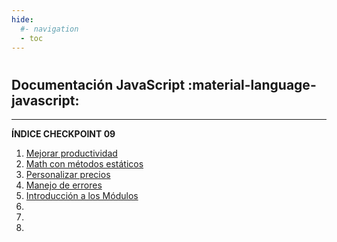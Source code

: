 ```yaml
---
hide:
  #- navigation
  - toc
---
```


#

[<h1 class="title-index">Checkpoint 09</h1>]: # 

## <h2 class="description-index">Documentación JavaScript :material-language-javascript:</h2>
<hr>

**ÍNDICE CHECKPOINT 09**

  1. [Mejorar productividad](mejorar-productividad-js.md)
  2. [Math con métodos estáticos](math-js.md)
  3. [Personalizar precios](personalizar-precios-js.md)
  4. [Manejo de errores](manejar-errores-js.md)
  5. [Introducción a los Módulos](modulos-js.md)
  6. [](operador-de-extension-js.md)
  7. [](que-es-poo-js.md)
  8. [](promesa-js.md)

<br>
<br>
